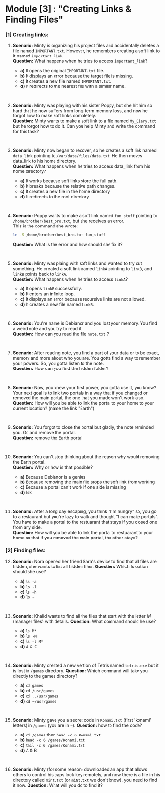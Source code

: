 # Module [3] : **"Creating Links & Finding Files"**
### [1] Creating links:
1. **Scenario:** Minty is organizing his project files and accidentally deletes a file named `IMPORTANT.txt`. However, he remembers creating a soft link to it named `important_link`.  
**Question:** What happens when he tries to access `important_link`?  

    - **a)** It opens the original `IMPORTANT.txt` file.  
    - **b)** It displays an error because the target file is missing.   
    - **c)** It creates a new file named `IMPORTANT.txt`.  
    - **d)** It redirects to the nearest file with a similar name.  

<br>

2. **Scenario:** Minty was playing with his sister Poppy, but she hit him so hard that he now suffers from long-term memory loss, and now he forgot how to make soft links completely.  
**Question:** Minty wants to make a soft link to a file named `My_Diary.txt` but he forgot how to do it. Can you help Minty and write the command for this task?

<br>

3. **Scenario:** Minty now began to recover, so he creates a soft link named `data_link` pointing to `/var/data/files/data.txt`. He then moves data_link to his home directory.  
**Question:** What happens when he tries to access data_link from his home directory?

    - **a)** It works because soft links store the full path.  
    - **b)** It breaks because the relative path changes.  
    - **c)** It creates a new file in the home directory.  
    - **d)** It redirects to the root directory.  

<br>

4. **Scenario:** Poppy wants to make a soft link named `fun_stuff` pointing to `/home/brother/best_bro.txt`, but she receives an error.  
This is the command she wrote:  
    ```bash
    ln -S /home/brother/best_bro.txt fun_stuff
    ```  
    **Question:** What is the error and how should she fix it?  

<br>

5. **Scenario:** Minty was plaing with soft links and wanted to try out something. He created a soft link named `linkA` pointing to `linkB`, and `linkB` points back to `linkA`.  
**Question:** What happens when he tries to access `linkA`?  

    - **a)** It opens `linkB` successfully. 
    - **b)** It enters an infinite loop.
    - **c)** It displays an error because recursive links are not allowed.
    - **d)** It creates a new file named `linkB`.

<br>

6. **Scenario:** You're name is Debianor and you lost your memory. You find a weird note and you try to read it.   
**Question:** How can you read the file `note.txt` ?  

<br>

7. **Scenario:** After reading note, you find a part of your data or to be exact, memory and more about who you are. You gotta find a way to remember your powers. So, you gotta listen to the note.  
**Question:** How can you find the hidden folder?

<br>

8. **Scenario:** Now, you knew your first power, you gotta use it, you know? Your next goal is to link two portals in a way that if you changed or removed the main portal, the one that you made won't work also.  
**Question:** How will you be able to link the portal to your home to your current location? (name the link "Earth")  

<br>

9. **Scenario:** You forgot to close the portal but gladly, the note reminded you. Go and remove the portal.   
**Question:** remove the Earth portal

<br>

10. **Scenario:** You can't stop thinking about the reason why would removing the Earth portal.  
**Question:** Why or how is that possible?

    - **a)** Because Debianor is a genius
    - **b)** Because removing the main file stops the soft link from working
    - **c)** Because a portal can't work if one side is missing
    - **d)** Idk

<br>

11. **Scenario:** After a long day escaping, you think "I'm hungry" so, you go to a restaurant but you're lazy to walk and thought "I can make portals". You have to make a portal to the restuarant that stays if you closed one from any side.   
**Question:** How will you be able to link the portal to restuarant to your home so that if you removed the main portal, the other stays?

### [2] Finding files:
12. **Scenario:** Nora opened her friend Sara's device to find that all files are hidden, she wants to list all hidden files.
**Question:** Which ls option should she use?

    - **a)** `ls -a`
    - **b)** `ls -l`
    - **c)** `ls -h`
    - **d)** `ls ~`

<br>

13. **Scenario:** Khalid wants to find all the files that start with the letter *M* (manager files) with details.
**Question:** What command should he use?

    - **a)** `ls M*`
    - **b)** `ls -M`
    - **c)** `ls -l M*`
    - **d)** `A & C`

<br>

14. **Scenario:** Minty created a new vertion of Tetris named `tetris.exe` but it is lost in `/games` directory.
**Question:** Which command will take you directly to the games directory?

    - **a)** `cd games`
    - **b)** `cd /usr/games`
    - **c)** `cd ../usr/games`
    - **d)** `cd ~/usr/games`

<br>

15. **Scenario:** Minty gave you a secret code in `Konami.txt` (first 'konami' letters) in `/games` (you are in `~`).
**Question:** how to find the code?

    - **a)** `cd /games` then `head -c 6 Konami.txt`
    - **b)** `head -c 6 /games/Konami.txt`
    - **c)** `tail -c 6 /games/Konami.txt`
    - **d)** A & B

<br>

16. **Scenario:** Minty (for some reason) downloaded an app that allows others to control his caps lock key remotely, and now there is a file in his directory called `mint.txt` (or `miNt.txt` we don't know). you need to find it now.
**Question:** What will you do to find it?

<br>
